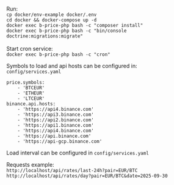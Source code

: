 Run:<br>
``cp docker/env-example docker/.env``<br>
``cd docker && docker-compose up -d``<br>
``docker exec b-price-php bash -c "composer install"``<br>
``docker exec b-price-php bash -c "bin/console doctrine:migrations:migrate"``<br>
<br>
Start cron service:<br>
``docker exec b-price-php bash -c "cron"``

Symbols to load and api hosts can be configured in:<br>
``config/services.yaml``
```
price.symbols:
    - 'BTCEUR'
    - 'ETHEUR'
    - 'LTCEUR'
binance.api.hosts:
    - 'https://api4.binance.com'
    - 'https://api3.binance.com'
    - 'https://api2.binance.com'
    - 'https://api1.binance.com'
    - 'https://api4.binance.com'
    - 'https://api.binance.com'
    - 'https://api-gcp.binance.com'
```
Load interval can be configured in ``config/services.yaml``<br>

Requests example:<br>
``http://localhost/api/rates/last-24h?pair=EUR/BTC``<br>
``http://localhost/api/rates/day?pair=EUR/BTC&date=2025-09-30``
